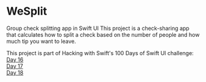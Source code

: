 # WeSplit
Group check splitting app in Swift UI
This project is a check-sharing app that calculates how to split a check based on the number of people and how much tip you want to leave. 

This project is part of Hacking with Swift's 100 Days of Swift UI challenge:
<br/> [Day 16](https://www.hackingwithswift.com/100/swiftui/16)
<br/>[Day 17](https://www.hackingwithswift.com/100/swiftui/17)
<br/>[Day 18](https://www.hackingwithswift.com/100/swiftui/18)
